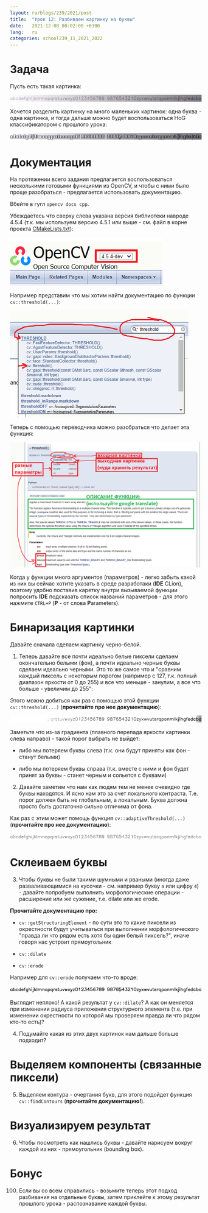 ```yaml
---
layout: ru/blogs/239/2021/post
title:  "Урок 12: Разбиваем картинку на буквы"
date:   2021-12-08 00:02:00 +0300
lang:   ru
categories: school239_11_2021_2022
---
```


Задача
======

Пусть есть такая картинка:

![original](/static/2021/12/08/ideal/00_original.jpg)

Хочется разделить картинку на много маленьких картинок: одна буква - одна картинка, и тогда дальше можно будет воспользоваться HoG классификатором с прошлого урока:

![boxes](/static/2021/12/08/ideal/08_boxes.jpg)

Документация
======

На протяжении всего задания предлагается воспользоваться несколькими готовыми функциями из OpenCV, и чтобы с ними было проще разобраться - предлагается использовать документацию.

Вбейте в гугл ```opencv docs cpp```.

Убеждаетесь что сверху слева указана версия библиотеки навроде 4.5.4 (т.к. мы используем версию 4.5.1 или выше - см. файл в корне проекта [CMakeLists.txt](https://github.com/PML239CVCourse/CPPExercises2021/blob/main/lesson11/CMakeLists.txt#L4)):

![opencv docs version](/static/2021/12/08/opencv_docs_version.png)

Например представим что мы хотим найти документацию по функции ```cv::threshold(...)```:

![opencv docs search](/static/2021/12/08/opencv_docs_search.png)

Теперь с помощью переводчика можно разобраться что делает эта функция:

![opencv docs threshold function example](/static/2021/12/08/opencv_docs_example.png)

Когда у функции много аргументов (параметров) - легко забыть какой из них вы сейчас хотите указать в среде разработаки (**IDE** CLion), поэтому удобно поставив каретку внутри вызываемой функции попросить **IDE** подсказать список названий параметров - для этого нажмите ```CTRL+P``` (**P** - от слова **P**arameters).

Бинаризация картинки
======

Давайте сначала сделаем картинку черно-белой.

1) Теперь давайте все почти идеально белые пиксели сделаем окончательно белыми (фон), а почти идеально черные буквы сделаем идеально черными. Это то же самое что и "сравним каждый пиксель с некоторым порогом (например с 127, т.к. полный диапазон яркости от 0 до 255) и все что меньше - занулим, а все что больше - увеличим до 255":

Этого можно добиться как раз с помощью этой функции ```cv::threshold(...)``` (**прочитайте про нее документацию**):

![binary thresholding bad](/static/2021/12/08/bad/02_binary_thresholding_not_inv.jpg)

Заметьте что из-за градиента (плавного перепада яркости картинки слева направо) - такой порог выбрать не выйдет:

 - либо мы потеряем буквы слева (т.к. они будут приняты как фон - станут белыми)

 - либо мы потеряем буквы справа (т.к. вместе с ними и фон будет принят за буквы - станет черным и сольется с буквами)

2) Давайте заметим что нам как людям тем не менее очевидно где буквы находятся. И ясно нам это за счет локального контраста. Т.е. порог должен быть не глобальным, а локальным. Буква должна просто быть достаточно сильно отличима от фона.

Как раз с этим может помощь функция ```cv::adaptiveThreshold(...)``` (**прочитайте про нее документацию**):

![binary thresholding bad](/static/2021/12/08/bad/03_adaptive_thresholding_not_inv.jpg)

Склеиваем буквы
======

3) Чтобы буквы не были такими шумными и рваными (иногда даже разваливающимися на кусочки - см. например букву ```a``` или цифру ```4```) - давайте попробуем выполнить морфологические операции - расширение или же сужение, т.е. dilate или же erode.

**Прочитайте документацию про:**

 - ```cv::getStructuringElement``` - по сути это то какие пиксели из окрестности будут учитываться при выполнении морфологического "правда ли что рядом есть хотя бы один белый пиксель?", иначе говоря нас устроит прямоугольник

 - ```cv::dilate```

 - ```cv::erode```

Например для ```cv::erode``` получаем что-то вроде:

![erode results](/static/2021/12/08/bad/04_erode_not_inv.jpg)

Выглядит неплохо! А какой результат у ```cv::dilate```? А как он меняется при изменении радиуса приложения структурного элемента (т.е. при изменении окрестности по которой мы проверяем правда ли что рядом кто-то есть)? 

4) Подумайте какая из этих двух картинок нам дальше больше подходит?

Выделяем компоненты (связанные пиксели)
======

5) Выделяем контура - очертания букв, для этого подойдет функция ```cv::findContours``` (**прочитайте документацию!**).

Визуализируем результат
======

6) Чтобы посмотреть как нашлись буквы - давайте нарисуем вокруг каждой из них - прямоугольник (bounding box).

Бонус
======

100) Если вы со всем справились - возьмите теперь этот подход разбивания на отдельные буквы, затем приклейте к этому результат прошлого урока - распознавание каждой буквы.
